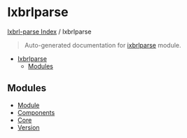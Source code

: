 # Ixbrlparse

[Ixbrl-parse Index](../README.md#ixbrl-parse-index) /
Ixbrlparse

> Auto-generated documentation for [ixbrlparse](https://github.com/drkane/ixbrl-parse/blob/main/ixbrlparse/__init__.py) module.

- [Ixbrlparse](#ixbrlparse)
  - [Modules](#modules)

## Modules

- [Module](./module.md)
- [Components](components/index.md)
- [Core](./core.md)
- [Version](./version.md)